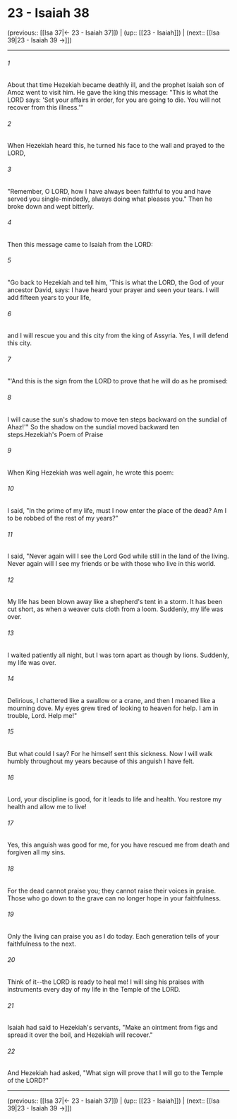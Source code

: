 # 23 - Isaiah 38

(previous:: [[Isa 37|← 23 - Isaiah 37]]) | (up:: [[23 - Isaiah]]) | (next:: [[Isa 39|23 - Isaiah 39 →]])

***


###### 1 
About that time Hezekiah became deathly ill, and the prophet Isaiah son of Amoz went to visit him. He gave the king this message: "This is what the LORD says: 'Set your affairs in order, for you are going to die. You will not recover from this illness.'" 

###### 2 
When Hezekiah heard this, he turned his face to the wall and prayed to the LORD, 

###### 3 
"Remember, O LORD, how I have always been faithful to you and have served you single-mindedly, always doing what pleases you." Then he broke down and wept bitterly. 

###### 4 
Then this message came to Isaiah from the LORD: 

###### 5 
"Go back to Hezekiah and tell him, 'This is what the LORD, the God of your ancestor David, says: I have heard your prayer and seen your tears. I will add fifteen years to your life, 

###### 6 
and I will rescue you and this city from the king of Assyria. Yes, I will defend this city. 

###### 7 
"'And this is the sign from the LORD to prove that he will do as he promised: 

###### 8 
I will cause the sun's shadow to move ten steps backward on the sundial of Ahaz!'" So the shadow on the sundial moved backward ten steps.Hezekiah's Poem of Praise 

###### 9 
When King Hezekiah was well again, he wrote this poem: 

###### 10 
I said, "In the prime of my life, must I now enter the place of the dead? Am I to be robbed of the rest of my years?" 

###### 11 
I said, "Never again will I see the Lord God while still in the land of the living. Never again will I see my friends or be with those who live in this world. 

###### 12 
My life has been blown away like a shepherd's tent in a storm. It has been cut short, as when a weaver cuts cloth from a loom. Suddenly, my life was over. 

###### 13 
I waited patiently all night, but I was torn apart as though by lions. Suddenly, my life was over. 

###### 14 
Delirious, I chattered like a swallow or a crane, and then I moaned like a mourning dove. My eyes grew tired of looking to heaven for help. I am in trouble, Lord. Help me!" 

###### 15 
But what could I say? For he himself sent this sickness. Now I will walk humbly throughout my years because of this anguish I have felt. 

###### 16 
Lord, your discipline is good, for it leads to life and health. You restore my health and allow me to live! 

###### 17 
Yes, this anguish was good for me, for you have rescued me from death and forgiven all my sins. 

###### 18 
For the dead cannot praise you; they cannot raise their voices in praise. Those who go down to the grave can no longer hope in your faithfulness. 

###### 19 
Only the living can praise you as I do today. Each generation tells of your faithfulness to the next. 

###### 20 
Think of it--the LORD is ready to heal me! I will sing his praises with instruments every day of my life in the Temple of the LORD. 

###### 21 
Isaiah had said to Hezekiah's servants, "Make an ointment from figs and spread it over the boil, and Hezekiah will recover." 

###### 22 
And Hezekiah had asked, "What sign will prove that I will go to the Temple of the LORD?"

***

(previous:: [[Isa 37|← 23 - Isaiah 37]]) | (up:: [[23 - Isaiah]]) | (next:: [[Isa 39|23 - Isaiah 39 →]])
